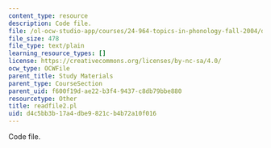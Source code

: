 ```yaml
---
content_type: resource
description: Code file.
file: /ol-ocw-studio-app/courses/24-964-topics-in-phonology-fall-2004/d4c5bb3b17a4dbe9821cb4b72a10f016_readfile2.pl
file_size: 478
file_type: text/plain
learning_resource_types: []
license: https://creativecommons.org/licenses/by-nc-sa/4.0/
ocw_type: OCWFile
parent_title: Study Materials
parent_type: CourseSection
parent_uid: f600f19d-ae22-b3f4-9437-c8db79bbe880
resourcetype: Other
title: readfile2.pl
uid: d4c5bb3b-17a4-dbe9-821c-b4b72a10f016
---
```

Code file.